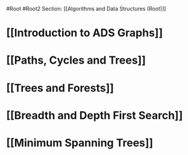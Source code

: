 #Root #Root2 Section: [[Algorithms and Data Structures (Root)]]
# [[Introduction to ADS Graphs]]
# [[Paths, Cycles and Trees]]
# [[Trees and Forests]]
# [[Breadth and Depth First Search]]
# [[Minimum Spanning Trees]]
